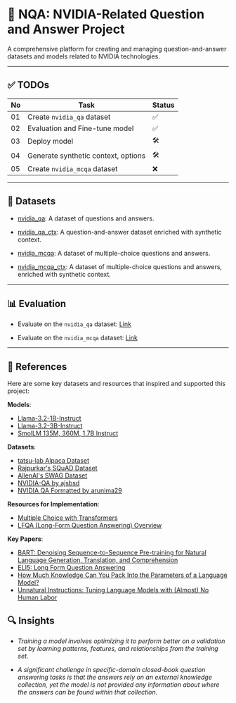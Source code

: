 # 🧠 NQA: NVIDIA-Related Question and Answer Project

A comprehensive platform for creating and managing question-and-answer datasets and models related to NVIDIA technologies.  

---

## ✅ TODOs

| No | Task                                         | Status |
|----|----------------------------------------------|--------|
| 01 | Create `nvidia_qa` dataset                   | ✅     |
| 02 | Evaluation and Fine-tune model               | ✅     |
| 03 | Deploy model                                 | 🛠️     |
| 04 | Generate synthetic context, options          | 🛠️     |
| 05 | Create `nvidia_mcqa` dataset                 | ❌     |

---

## 📂 Datasets

- [nvidia_qa](https://huggingface.co/datasets/locchh/nvidia_qa): A dataset of questions and answers.

- [nvidia_qa_ctx](): A question-and-answer dataset enriched with synthetic context.

- [nvidia_mcqa](): A dataset of multiple-choice questions and answers.

- [nvidia_mcqa_ctx](): A dataset of multiple-choice questions and answers, enriched with synthetic context.

---

## 📊 Evaluation

- Evaluate on the `nvidia_qa` dataset: [Link](./assets/docs/evaluate_nvidia_qa.md)

- Evaluate on the `nvidia_mcqa` dataset: [Link]()

---

## 📖 References

Here are some key datasets and resources that inspired and supported this project:

**Models**:
- [Llama-3.2-1B-Instruct](https://huggingface.co/meta-llama/Llama-3.2-1B-Instruct)
- [Llama-3.2-3B-Instruct](https://huggingface.co/meta-llama/Llama-3.2-3B-Instruct)
- [SmolLM 135M, 360M, 1.7B Instruct](https://huggingface.co/collections/HuggingFaceTB/smollm-6695016cad7167254ce15966)

**Datasets**:  
- [tatsu-lab Alpaca Dataset](https://huggingface.co/datasets/tatsu-lab/alpaca)  
- [Rajpurkar's SQuAD Dataset](https://huggingface.co/datasets/rajpurkar/squad)  
- [AllenAI's SWAG Dataset](https://huggingface.co/datasets/allenai/swag)  
- [NVIDIA-QA by ajsbsd](https://huggingface.co/datasets/ajsbsd/nvidia-qa)  
- [NVIDIA QA Formatted by arunima29](https://huggingface.co/datasets/arunima29/nvidia_qa_formatted)  

**Resources for Implementation**:  
- [Multiple Choice with Transformers](https://huggingface.co/docs/transformers/tasks/multiple_choice)  
- [LFQA (Long-Form Question Answering) Overview](https://yjernite.github.io/lfqa.html)  

**Key Papers**:  
- [BART: Denoising Sequence-to-Sequence Pre-training for Natural Language Generation, Translation, and Comprehension](https://arxiv.org/pdf/1910.13461)  
- [ELI5: Long Form Question Answering](https://arxiv.org/pdf/1907.09190)  
- [How Much Knowledge Can You Pack Into the Parameters of a Language Model?](https://arxiv.org/pdf/2002.08910)  
- [Unnatural Instructions: Tuning Language Models with (Almost) No Human Labor](https://arxiv.org/pdf/2212.09689)

## 🔍 Insights

- *Training a model involves optimizing it to perform better on a validation set by learning patterns, features, and relationships from the training set.*


- *A significant challenge in specific-domain closed-book question answering tasks is that the answers rely on an external knowledge collection, yet the model is not provided any information about where the answers can be found within that collection.*